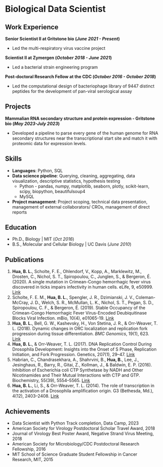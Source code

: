 # Biological Data Scientist

## Work Experience
**Senior Scientist II at Gritstone bio (_June 2021 - Present_)**
- Led the multi-respiratory virus vaccine project

**Scientist II at Zymergen (_October 2018 - June 2021_)**
- Led a bacterial strain engineering program

**Post-doctoral Research Fellow at the CDC (_October 2016 - October 2018_)**
- Led the computational design of bacteriophage library of 9447 distinct peptides for the development of pan-viral serological assay

## Projects

**Mammalian RNA secondary structure and protein expression - Gritstone bio (_May 2023-July 2023_)**
- Developed a pipeline to parse every gene of the human genome for RNA secondary structures near the transcriptional start site and match it with proteomic data for expression levels.

## Skills
- **Languages**: Python, SQL
- **Data science pipeline**: Querying, cleaning, aggregating, data visualization, descriptive statistics, hypothesis testing
  - Python - pandas, numpy, matplotlib, seaborn, plotly, scikit-learn, scipy, biopython, beautifulsoup4
  - MySQL
- **Project management**: Project scoping, technical data presentation, management of external collaborators/ CROs, management of direct reports

## Education
- Ph.D., Biology | MIT (_Oct 2016_)								       		
- B.S., Molecular and Cellular Biology | UC Davis (_June 2010_)
  
## Publications

1. **Hua, B. L.**, Scholte, F. E., Ohlendorf, V., Kopp, A., Marklewitz, M., Drosten, C., Nichol, S. T., Spiropoulou, C., Junglen, S., & Bergeron, É. (2020). A single mutation in Crimean-Congo hemorrhagic fever virus discovered in ticks impairs infectivity in human cells. eLife, 9, e50999. [Link](https://doi.org/10.7554/eLife.50999)
2. Scholte, F. E. M., **Hua, B. L.**, Spengler, J. R., Dzimianski, J. V., Coleman-McCray, J. D., Welch, S. R., McMullan, L. K., Nichol, S. T., Pegan, S. D., Spiropoulou, C. F., & Bergeron, É. (2019). Stable Occupancy of the Crimean-Congo Hemorrhagic Fever Virus-Encoded Deubiquitinase Blocks Viral Infection. mBio, 10(4), e01065-19. [Link](https://doi.org/10.1128/mBio.01065-19)
3. **Hua, B. L.**, Bell, G. W., Kashevsky, H., Von Stetina, J. R., & Orr-Weaver, T. L. (2018). Dynamic changes in ORC localization and replication fork progression during tissue differentiation. _BMC Genomics_, 19(1), 623. [Link](https://doi.org/10.1186/s12864-018-4992-3)
4. **Hua, B. L.**, & Orr-Weaver, T. L. (2017). DNA Replication Control During Drosophila Development: Insights into the Onset of S Phase, Replication Initiation, and Fork Progression. Genetics, 207(1), 29–47. [Link](https://doi.org/10.1534/genetics.115.186627)
5. Habrian, C., Chandrasekhara, A., Shahrvini, B., **Hua, B.**, Lee, J., Jesinghaus, R., Barry, R., Gitai, Z., Kollman, J., & Baldwin, E. P. (2016). Inhibition of Escherichia coli CTP Synthetase by NADH and Other Nicotinamides and Their Mutual Interactions with CTP and GTP. Biochemistry, 55(39), 5554–5565. [Link](https://doi.org/10.1021/acs.biochem.6b00383)
6. **Hua, B. L.**, Li, S., & Orr-Weaver, T. L. (2014). The role of transcription in the activation of a Drosophila amplification origin. G3 (Bethesda, Md.), 4(12), 2403–2408. [Link](https://doi.org/10.1534/g3.114.014050)

## Achievements

- Data Scientist with Python Track completion, Data Camp, 2023
- American Society for Virology Postdoctoral Scholar Travel Award, 2018
- Journal of Virology Best Poster Award, Negative Strand Virus Meeting, 2018
- American Society for Microbiology/CDC Postdoctoral Research Fellowship, 2016
- MIT School of Science Graduate Student Fellowship in Cancer Research, MIT, 2015
